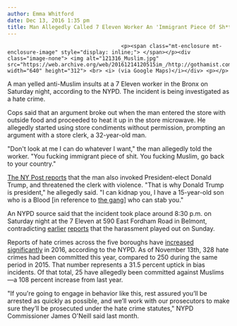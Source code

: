 ```yaml
---
author: Emma Whitford
date: Dec 13, 2016 1:35 pm
title: Man Allegedly Called 7 Eleven Worker An 'Immigrant Piece Of Sh*t' 
---
```


	
										<p><span class="mt-enclosure mt-enclosure-image" style="display: inline;"> </span></p><div class="image-none"> <img alt="121316_Muslim.jpg" src="https://web.archive.org/web/20161214120515im_/http://gothamist.com/attachments/nyc_ewhitford/121316_Muslim.jpg" width="640" height="312"> <br> <i> (via Google Maps)</i></div> <p></p>

<p>A man yelled anti-Muslim insults at a 7 Eleven worker in the Bronx on Saturday night, according to the NYPD. The incident is being investigated as a hate crime. </p>

<p>Cops said that an argument broke out when the man entered the store with outside food and proceeded to heat it up in the store microwave. He allegedly started using store condiments without permission, prompting an argument with a store clerk, a 32-year-old man. </p>

<p>&quot;Don&apos;t look at me I can do whatever I want,&quot; the man allegedly told the worker. &quot;You fucking immigrant piece of shit. You fucking Muslim, go back to your country.&quot; </p>

<p><a href="https://web.archive.org/web/20161214120515/http://nypost.com/2016/12/12/man-threatens-to-have-teen-son-stab-7-eleven-worker-during-anti-muslim-rant/">The NY Post reports</a> that the man also invoked President-elect Donald Trump, and threatened the clerk with violence. &quot;That is why Donald Trump is president,&quot; he allegedly said. &quot;I can kidnap you, I have a 15-year-old son who is a Blood [in reference to <a href="https://web.archive.org/web/20161214120515/https://en.wikipedia.org/wiki/Bloods">the gang</a>] who can stab you.&quot; </p>

<p>An NYPD source said that the incident took place around 8:30 p.m. on Saturday night at the 7 Eleven at 590 East Fordham Road in Belmont, contradicting <a href="https://web.archive.org/web/20161214120515/http://nypost.com/2016/12/12/man-threatens-to-have-teen-son-stab-7-eleven-worker-during-anti-muslim-rant/">earlier</a> <a href="https://web.archive.org/web/20161214120515/http://www.nydailynews.com/new-york/nyc-crime/muslim-store-clerk-harassed-indian-punched-jaw-nyc-article-1.2908261">reports</a> that the harassment played out on Sunday.</p>

<p>Reports of hate crimes across the five boroughs have <a href="https://web.archive.org/web/20161214120515/http://gothamist.com/2016/11/17/nypd_hate_crime_stats.php">increased significantly</a> in 2016, according to the NYPD. As of November 13th, 328 hate crimes had been committed this year, compared to 250 during the same period in 2015. That number represents a 31.5 percent uptick in bias incidents. Of that total, 25 have allegedly been committed against Muslims&#x2014;a 108 percent increase from last year.</p>

<p>&quot;If you&apos;re going to engage in behavior like this, rest assured you&#x2019;ll be arrested as quickly as possible, and we&#x2019;ll work with our prosecutors to make sure they&#x2019;ll be prosecuted under the hate crime statutes,&quot; NYPD Commissioner James O&apos;Neill said last month. </p>					
										
									
				
